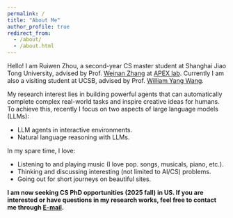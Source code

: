 ```yaml
---
permalink: /
title: "About Me"
author_profile: true
redirect_from: 
  - /about/
  - /about.html
---
```


Hello! I am Ruiwen Zhou, a second-year CS master student at Shanghai Jiao Tong University, advised by Prof. [Weinan Zhang](https://wnzhang.net) at [APEX lab](http://apex.sjtu.edu.cn). Currently I am also a visiting student at UCSB, advised by Prof. [William Yang Wang](https://sites.cs.ucsb.edu/~william/).

My research interest lies in building powerful agents that can automatically complete complex real-world tasks and inspire creative ideas for humans. To achieve this, recently I focus on two aspects of large language models (LLMs):
* LLM agents in interactive environments.
* Natural language reasoning with LLMs.

In my spare time, I love:
* Listening to and playing music (I love pop. songs, musicals, piano, etc.).
* Thinking and discussing interesting (not limited to AI/CS) problems.
* Going out for short journeys on beautiful sites.

**I am now seeking CS PhD opportunities (2025 fall) in US. If you are interested or have questions in my research works, feel free to contact me through [E-mail](mailto:skyriver@sjtu.edu.cn).**
